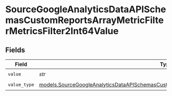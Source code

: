# SourceGoogleAnalyticsDataAPISchemasCustomReportsArrayMetricFilterMetricsFilter2Int64Value


## Fields

| Field                                                                                                                                                                                                    | Type                                                                                                                                                                                                     | Required                                                                                                                                                                                                 | Description                                                                                                                                                                                              |
| -------------------------------------------------------------------------------------------------------------------------------------------------------------------------------------------------------- | -------------------------------------------------------------------------------------------------------------------------------------------------------------------------------------------------------- | -------------------------------------------------------------------------------------------------------------------------------------------------------------------------------------------------------- | -------------------------------------------------------------------------------------------------------------------------------------------------------------------------------------------------------- |
| `value`                                                                                                                                                                                                  | *str*                                                                                                                                                                                                    | :heavy_check_mark:                                                                                                                                                                                       | N/A                                                                                                                                                                                                      |
| `value_type`                                                                                                                                                                                             | [models.SourceGoogleAnalyticsDataAPISchemasCustomReportsArrayMetricFilterMetricsFilter2ValueType](../models/sourcegoogleanalyticsdataapischemascustomreportsarraymetricfiltermetricsfilter2valuetype.md) | :heavy_check_mark:                                                                                                                                                                                       | N/A                                                                                                                                                                                                      |